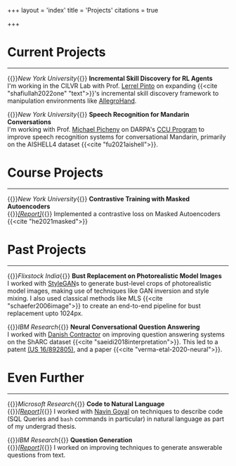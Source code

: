 +++
layout = 'index'
title = 'Projects'
citations = true

+++

# Current Projects
---
{{<spanright>}}_New York University_{{</spanright>}}
**Incremental Skill Discovery for RL Agents**  
I'm working in the CILVR Lab with Prof. [Lerrel Pinto](https://www.lerrelpinto.com/) on expanding {{<cite "shafiullah2022one" "text">}}'s incremental skill discovery framework to manipulation environments like [AllegroHand](http://wiki.ros.org/Robots/AllegroHand).

{{<spanright>}}_New York University_{{</spanright>}}
**Speech Recognition for Mandarin Conversations**  
I'm working with Prof. [Michael Picheny](https://sites.google.com/nyu.edu/picheny-nyu) on DARPA's [CCU Program](https://www.darpa.mil/news-events/2021-05-03a) to improve speech recognition systems for conversational Mandarin, primarily on the AISHELL4 dataset {{<cite "fu2021aishell">}}.


# Course Projects
---
{{<spanright>}}_New York University_{{</spanright>}}
**Contrastive Training with Masked Autoencoders**  
{{<spanright>}}_[[Report]](https://drive.google.com/file/d/16cQVWOIo4M-KlyXTL1Yi99HJ3CrmKAiV/view?usp=sharing)_{{</spanright>}}
Implemented a contrastive loss on Masked Autoencoders {{<cite "he2021masked">}}

<!--
{{<spanright>}}_[[Report]](https://drive.google.com/file/d/1fzgs2AZKGcWX3n6mjbokSXaDe3VhpyPK/view?usp=sharing)_{{</spanright>}}
**Survey of Approximation Methods in Deep Learning**  
A survey of approximation methods in Deep Learning. 
-->

# Past Projects
---
{{<spanright>}}_Flixstock India_{{</spanright>}}
**Bust Replacement on Photorealistic Model Images**  
I worked with [StyleGAN](https://github.com/NVlabs/stylegan2-ada-pytorch)s to generate bust-level crops of photorealistic model images, making use of techniques like GAN inversion and style mixing. I also used classical methods like MLS {{<cite "schaefer2006image">}} to create an end-to-end pipeline for bust replacement upto 1024px.

{{<spanright>}}_IBM Research_{{</spanright>}}
**Neural Conversational Question Answering**  
I worked with [Danish Contractor](https://researcher.watson.ibm.com/researcher/view.php?person=in-dcontrac) on improving question answering systems on the ShARC dataset {{<cite "saeidi2018interpretation">}}. This led to a patent [(US 16/892805)](https://patents.google.com/patent/US20210383077A1/en), and a paper {{<cite "verma-etal-2020-neural">}}.

# Even Further
---
{{<spanright>}}_Microsoft Research_{{</spanright>}}
**Code to Natural Language**  
{{<spanright>}}_[[Report]](https://drive.google.com/file/d/1OZ43mTciAH2_h_LyPRyE3yrlKZ66WQXx/view?usp=sharing)_{{</spanright>}}
I worked with [Navin Goyal](https://www.microsoft.com/en-us/research/people/navingo/) on techniques to describe code (SQL Queries and `bash` commands in particular) in natural language as part of my undergrad thesis.

{{<spanright>}}_IBM Research_{{</spanright>}}
**Question Generation**  
{{<spanright>}}_[[Report]](https://drive.google.com/file/d/0B_heRUcpMjoMVUFCZ3FrcmItRU0/view?usp=sharing&resourcekey=0-qT4FDUurCB62bv60-UvNKw)_{{</spanright>}}
I worked on improving techniques to generate answerable questions from text.

